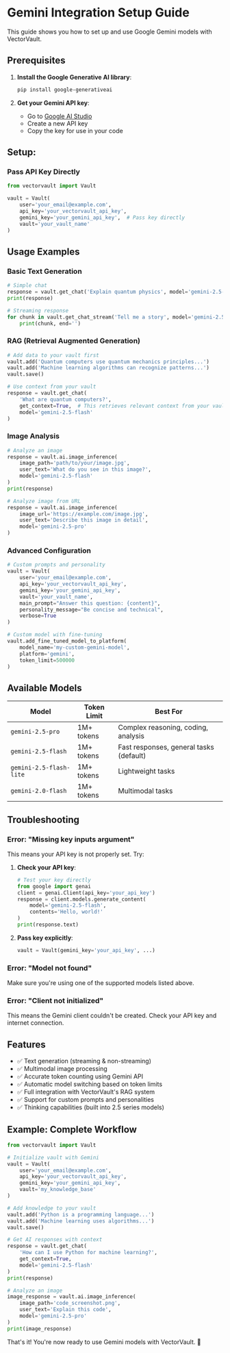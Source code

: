 # Gemini Integration Setup Guide

This guide shows you how to set up and use Google Gemini models with VectorVault.

## Prerequisites

1. **Install the Google Generative AI library**:
   ```bash
   pip install google-generativeai
   ```

2. **Get your Gemini API key**:
   - Go to [Google AI Studio](https://aistudio.google.com/app/apikey)
   - Create a new API key
   - Copy the key for use in your code

## Setup:

### Pass API Key Directly
```python
from vectorvault import Vault

vault = Vault(
    user='your_email@example.com',
    api_key='your_vectorvault_api_key',
    gemini_key='your_gemini_api_key',  # Pass key directly
    vault='your_vault_name'
)
```

## Usage Examples

### Basic Text Generation
```python
# Simple chat
response = vault.get_chat('Explain quantum physics', model='gemini-2.5-flash')
print(response)

# Streaming response
for chunk in vault.get_chat_stream('Tell me a story', model='gemini-2.5-pro', stream=True):
    print(chunk, end='')
```

### RAG (Retrieval Augmented Generation)
```python
# Add data to your vault first
vault.add('Quantum computers use quantum mechanics principles...')
vault.add('Machine learning algorithms can recognize patterns...')
vault.save()

# Use context from your vault
response = vault.get_chat(
    'What are quantum computers?', 
    get_context=True,  # This retrieves relevant context from your vault
    model='gemini-2.5-flash'
)
```

### Image Analysis
```python
# Analyze an image
response = vault.ai.image_inference(
    image_path='path/to/your/image.jpg',
    user_text='What do you see in this image?',
    model='gemini-2.5-flash'
)
print(response)

# Analyze image from URL
response = vault.ai.image_inference(
    image_url='https://example.com/image.jpg',
    user_text='Describe this image in detail',
    model='gemini-2.5-pro'
)
```

### Advanced Configuration
```python
# Custom prompts and personality
vault = Vault(
    user='your_email@example.com',
    api_key='your_vectorvault_api_key',
    gemini_key='your_gemini_api_key',
    vault='your_vault_name',
    main_prompt="Answer this question: {content}",
    personality_message="Be concise and technical",
    verbose=True
)

# Custom model with fine-tuning
vault.add_fine_tuned_model_to_platform(
    model_name='my-custom-gemini-model',
    platform='gemini',
    token_limit=500000
)
```

## Available Models

| Model | Token Limit | Best For |
|-------|-------------|----------|
| `gemini-2.5-pro` | 1M+ tokens | Complex reasoning, coding, analysis |
| `gemini-2.5-flash` | 1M+ tokens | Fast responses, general tasks (default) |
| `gemini-2.5-flash-lite` | 1M+ tokens | Lightweight tasks |
| `gemini-2.0-flash` | 1M+ tokens | Multimodal tasks |

## Troubleshooting

### Error: "Missing key inputs argument"
This means your API key is not properly set. Try:

1. **Check your API key**:
   ```python
   # Test your key directly
   from google import genai
   client = genai.Client(api_key='your_api_key')
   response = client.models.generate_content(
       model='gemini-2.5-flash',
       contents='Hello, world!'
   )
   print(response.text)
   ```
   
3. **Pass key explicitly**:
   ```python
   vault = Vault(gemini_key='your_api_key', ...)
   ```

### Error: "Model not found"
Make sure you're using one of the supported models listed above.

### Error: "Client not initialized"
This means the Gemini client couldn't be created. Check your API key and internet connection.

## Features

- ✅ Text generation (streaming & non-streaming)
- ✅ Multimodal image processing
- ✅ Accurate token counting using Gemini API
- ✅ Automatic model switching based on token limits
- ✅ Full integration with VectorVault's RAG system
- ✅ Support for custom prompts and personalities
- ✅ Thinking capabilities (built into 2.5 series models)

## Example: Complete Workflow

```python
from vectorvault import Vault

# Initialize vault with Gemini
vault = Vault(
    user='your_email@example.com',
    api_key='your_vectorvault_api_key',
    gemini_key='your_gemini_api_key',
    vault='my_knowledge_base'
)

# Add knowledge to your vault
vault.add('Python is a programming language...')
vault.add('Machine learning uses algorithms...')
vault.save()

# Get AI responses with context
response = vault.get_chat(
    'How can I use Python for machine learning?',
    get_context=True,
    model='gemini-2.5-flash'
)
print(response)

# Analyze an image
image_response = vault.ai.image_inference(
    image_path='code_screenshot.png',
    user_text='Explain this code',
    model='gemini-2.5-pro'
)
print(image_response)
```

That's it! You're now ready to use Gemini models with VectorVault. 🚀 
